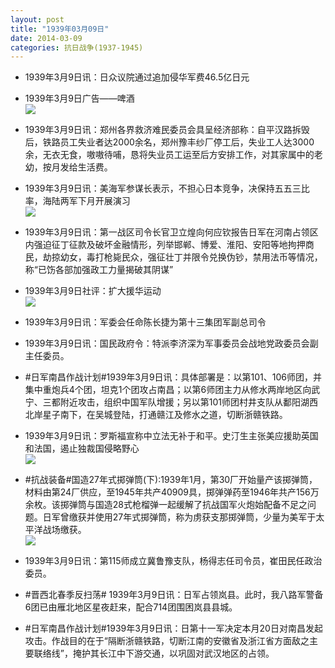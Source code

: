 ```yaml
---
layout: post
title: "1939年03月09日"
date: 2014-03-09
categories: 抗日战争(1937-1945)
---
```


<meta name="referrer" content="no-referrer" />

- 1939年3月9日讯：日众议院通过追加侵华军费46.5亿日元 

- 1939年3月9日广告——啤酒 <br/><img src="https://ww3.sinaimg.cn/large/aca367d8jw1ee9uuucnnfj20h80gsn00.jpg" />

- 1939年3月9日讯：郑州各界救济难民委员会具呈经济部称：自平汉路拆毁后，铁路员工失业者达2000余名，郑州豫丰纱厂停工后，失业工人达3000余，无衣无食，嗷嗷待哺，恳将失业员工运至后方安排工作，对其家属中的老幼，按月发给生活费。 

- 1939年3月9日讯：美海军参谋长表示，不担心日本竞争，决保持五五三比率，海陆两军下月开展演习 <br/><img src="https://ww2.sinaimg.cn/large/aca367d8jw1ee9t47xgozj20cu05umyi.jpg" />

- 1939年3月9日讯：第一战区司令长官卫立煌向何应钦报告日军在河南占领区内强迫征丁征款及破坏金融情形，列举邯郸、博爱、淮阳、安阳等地拘押商民，劫掠幼女，毒打枪毙民众，强征壮丁并限令兑换伪钞，禁用法币等情况，称“已饬各部加强政工力量揭破其阴谋” 

- 1939年3月9日社评：扩大援华运动 <br/><img src="https://ww4.sinaimg.cn/large/aca367d8jw1ee9rdvbt7bj20mn0y57md.jpg" />

- 1939年3月9日讯：军委会任命陈长捷为第十三集团军副总司令 

- 1939年3月9日讯：国民政府令：特派李济深为军事委员会战地党政委员会副主任委员。 

- #日军南昌作战计划#1939年3月9日讯：具体部署是：以第101、106师团，并集中重炮兵4个团，坦克1个团攻占南昌；以第6师团主力从修水两岸地区向武宁、三都附近攻击，组织中国军队增援；另以第101师团村井支队从鄱阳湖西北岸星子南下，在吴城登陆，打通赣江及修水之道，切断浙赣铁路。 

- 1939年3月9日讯：罗斯福宣称中立法无补于和平。史汀生主张美应援助英国和法国，遏止独裁国侵略野心 <br/><img src="https://ww4.sinaimg.cn/large/aca367d8jw1ee9broqdn4j20f20h9afd.jpg" />

- #抗战装备#国造27年式掷弹筒(下):1939年1月，第30厂开始量产该掷弹筒，材料由第24厂供应，至1945年共产40909具，掷弹弹药至1946年共产156万余枚。该掷弹筒与国造28式枪榴弹一起缓解了抗战国军火炮始配备不足之问题。日军曾缴获并使用27年式掷弹筒，称为虏获支那掷弹筒，少量为美军于太平洋战场缴获。 <br/><img src="https://ww3.sinaimg.cn/large/aca367d8jw1ee99qicx4yj20fm0wmafk.jpg" />

- 1939年3月9日讯：第115师成立冀鲁豫支队，杨得志任司令员，崔田民任政治委员。 

- #晋西北春季反扫荡# 1939年3月9日讯：日军占领岚县。此时，我八路军警备6团已由雁北地区星夜赶来，配合714团围困岚县县城。 

- #日军南昌作战计划#1939年3月9日讯：日第十一军决定本月20日对南昌发起攻击。作战目的在于“隔断浙赣铁路，切断江南的安徽省及浙江省方面敌之主要联络线”，掩护其长江中下游交通，以巩固对武汉地区的占领。 

